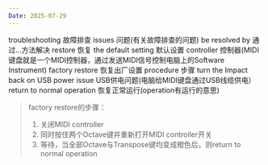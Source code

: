 ```yaml
---
Date: 2025-07-29
---
```

troubleshooting 故障排查 issues 问题(有关故障排查的问题)
be resolved by 通过...方法解决
restore 恢复 the default setting 默认设置
controller 控制器(MIDI键盘就是一个MIDI控制器，通过发送MIDI信号控制电脑上的Software Instrument)
factory restore 恢复出厂设置 procedure 步骤
turn the Impact back on
USB power issue USB供电问题(电脑给MIDI键盘通过USB线缆供电）
return to normal operation 恢复正常运行(operation有运行的意思)

>factory restore的步骤：
> 1. 关闭MIDI controller
> 2. 同时按住两个Octave键并重新打开MIDI controller开关
> 3. 等待，当全部Octave与Transpose键均变成橙色后，则return to normal operation
